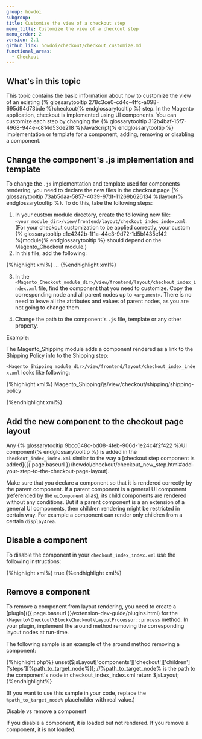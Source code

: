 ```yaml
---
group: howdoi
subgroup:
title: Customize the view of a checkout step
menu_title: Customize the view of a checkout step
menu_order: 2
version: 2.1
github_link: howdoi/checkout/checkout_customize.md
functional_areas:
  - Checkout
---
```


<h2> What's in this topic</h2>

This topic contains the basic information about how to customize the view of an existing {% glossarytooltip 278c3ce0-cd4c-4ffc-a098-695d94d73bde %}checkout{% endglossarytooltip %} step. In the Magento application, checkout is implemented using UI components. You can customize each step by changing the {% glossarytooltip 312b4baf-15f7-4968-944e-c814d53de218 %}JavaScript{% endglossarytooltip %} implementation or template for a component, adding, removing or disabling a component.


## Change the component's .js implementation and template

To change the `.js` implementation and template used for components rendering, you need to declare the new files in the checkout page {% glossarytooltip 73ab5daa-5857-4039-97df-11269b626134 %}layout{% endglossarytooltip %}. To do this, take the following steps:

1. In your custom module directory, create the following new file: `<your_module_dir>/view/frontend/layout/checkout_index_index.xml`. (For your checkout customization to be applied correctly, your custom {% glossarytooltip c1e4242b-1f1a-44c3-9d72-1d5b1435e142 %}module{% endglossarytooltip %} should depend on the Magento_Checkout module.)
2. In this file, add the following:

{%highlight xml%}
<page xmlns:xsi="http://www.w3.org/2001/XMLSchema-instance" layout="1column" xsi:noNamespaceSchemaLocation="urn:magento:framework:View/Layout/etc/page_configuration.xsd">
    <body>
        <referenceBlock name="checkout.root">
                <arguments>
                    <argument name="jsLayout" xsi:type="array">
                        <!-- Your customization will be here -->
                        ...
                    </argument>
                </arguments>
        </referenceBlock>
    </body>
</page>
{%endhighlight xml%}

3. In the `<Magento_Checkout_module_dir>/view/frontend/layout/checkout_index_index.xml` file, find the component that you need to customize. Copy the corresponding node and all parent nodes up to `<argument>`. There is no need to leave all the attributes and values of parent nodes, as you are not going to change them.

4. Change the path to the component's `.js` file, template or any other property.

Example:

The Magento_Shipping module adds a component rendered as a link to the Shipping Policy info to the Shipping step:

`<Magento_Shipping_module_dir>/view/frontend/layout/checkout_index_index.xml` looks like following:


{%highlight xml%}
<page xmlns:xsi="http://www.w3.org/2001/XMLSchema-instance" layout="1column" xsi:noNamespaceSchemaLocation="urn:magento:framework:View/Layout/etc/page_configuration.xsd">
    <body>
        <referenceBlock name="checkout.root">
            <arguments>
                <argument name="jsLayout" xsi:type="array">
                    <item name="components" xsi:type="array">
                        <item name="checkout" xsi:type="array">
                            <item name="children" xsi:type="array">
                                <item name="steps" xsi:type="array">
                                    <item name="children" xsi:type="array">
                                        <item name="shipping-step" xsi:type="array">
                                            <item name="children" xsi:type="array">
                                                <item name="shippingAddress" xsi:type="array">
                                                    <item name="children" xsi:type="array">
                                                        <item name="before-shipping-method-form" xsi:type="array">
                                                            <item name="children" xsi:type="array">
                                                                <item name="shipping_policy" xsi:type="array">
                                                                    <item name="component" xsi:type="string">Magento_Shipping/js/view/checkout/shipping/shipping-policy</item>
                                                                </item>
                                                            </item>
                                                        </item>
                                                    </item>
                                                </item>
                                            </item>
                                        </item>
                                    </item>
                                </item>
                            </item>
                        </item>
                    </item>
                </argument>
            </arguments>
        </referenceBlock>
    </body>
</page>

{%endhighlight xml%}


## Add the new component to the checkout page layout

Any {% glossarytooltip 9bcc648c-bd08-4feb-906d-1e24c4f2f422 %}UI component{% endglossarytooltip %} is added in the `checkout_index_index.xml` similar to the way a [checkout step component is added]({{ page.baseurl }}/howdoi/checkout/checkout_new_step.html#add-your-step-to-the-checkout-page-layout).

Make sure that you declare a component so that it is rendered correctly by the parent component. If a parent component is a general UI component (referenced by the `uiComponent` alias), its child components are rendered without any conditions. But if a parent component is a an extension of a general UI components, then children rendering might be restricted in certain way. For example a component can render only children from a certain `displayArea`.


## Disable a component
To disable the component in your `checkout_index_index.xml` use the following instructions:

{%highlight xml%}
<item name="%the_component_to_be_disabled%" xsi:type="array">
    <item name="config" xsi:type="array">
        <item name="componentDisabled" xsi:type="boolean">true</item>
    </item>
</item>
{%endhighlight xml%}

## Remove a component

To remove a component from layout rendering, you need to create a [plugin]({{ page.baseurl }}/extension-dev-guide/plugins.html) for the `\Magento\Checkout\Block\Checkout\LayoutProcessor::process` method. In your plugin, implement the around method removing the corresponding layout nodes at run-time.

The following sample is an example of the around method removing a component:

{%highlight php%}
unset($jsLayout['components']['checkout']['children']['steps'][%path_to_target_node%]); //%path_to_target_node% is the path to the component's node in checkout_index_index.xml
return $jsLayout;
{%endhighlight%}

(If you want to use this sample in your code, replace the `%path_to_target_node%` placeholder with real value.)

<div class="bs-callout bs-callout-info">
  <p>Disable vs remove a component </p>
<p>If you disable a component, it is loaded but not rendered. If you remove a component, it is not loaded.</p>
</div>

